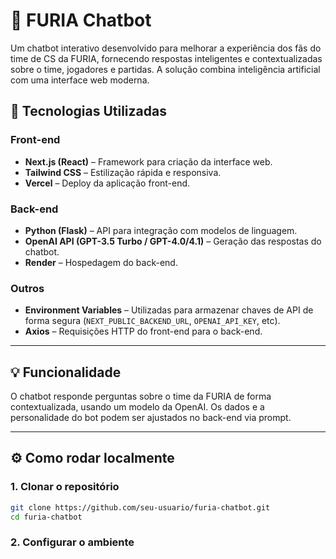 # 🐆 FURIA Chatbot

Um chatbot interativo desenvolvido para melhorar a experiência dos fãs do time de CS da FURIA, fornecendo respostas inteligentes e contextualizadas sobre o time, jogadores e partidas. A solução combina inteligência artificial com uma interface web moderna.

## 🚀 Tecnologias Utilizadas

### Front-end
- **Next.js (React)** – Framework para criação da interface web.
- **Tailwind CSS** – Estilização rápida e responsiva.
- **Vercel** – Deploy da aplicação front-end.

### Back-end
- **Python (Flask)** – API para integração com modelos de linguagem.
- **OpenAI API (GPT-3.5 Turbo / GPT-4.0/4.1)** – Geração das respostas do chatbot.
- **Render** – Hospedagem do back-end.

### Outros
- **Environment Variables** – Utilizadas para armazenar chaves de API de forma segura (`NEXT_PUBLIC_BACKEND_URL`, `OPENAI_API_KEY`, etc).
- **Axios** – Requisições HTTP do front-end para o back-end.

---

## 💡 Funcionalidade

O chatbot responde perguntas sobre o time da FURIA de forma contextualizada, usando um modelo da OpenAI. Os dados e a personalidade do bot podem ser ajustados no back-end via prompt.

---

## ⚙️ Como rodar localmente

### 1. Clonar o repositório

```bash
git clone https://github.com/seu-usuario/furia-chatbot.git
cd furia-chatbot
```

### 2. Configurar o ambiente
